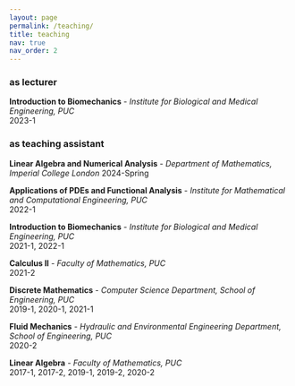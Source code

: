 ```yaml
---
layout: page
permalink: /teaching/
title: teaching
nav: true
nav_order: 2
---
```

### as lecturer

**Introduction to Biomechanics** - _Institute for Biological and Medical Engineering, PUC_  
2023-1

### as teaching assistant

**Linear Algebra and Numerical Analysis** - _Department of Mathematics, Imperial College London_
2024-Spring

**Applications of PDEs and Functional Analysis** - _Institute for Mathematical and Computational Engineering, PUC_  
2022-1

**Introduction to Biomechanics** - _Institute for Biological and Medical Engineering, PUC_  
2021-1, 2022-1

**Calculus II** - _Faculty of Mathematics, PUC_  
2021-2

**Discrete Mathematics** - _Computer Science Department, School of Engineering, PUC_  
2019-1, 2020-1, 2021-1

**Fluid Mechanics** - _Hydraulic and Environmental Engineering Department, School of Engineering, PUC_  
2020-2

**Linear Algebra** - _Faculty of Mathematics, PUC_  
2017-1, 2017-2, 2019-1, 2019-2, 2020-2
